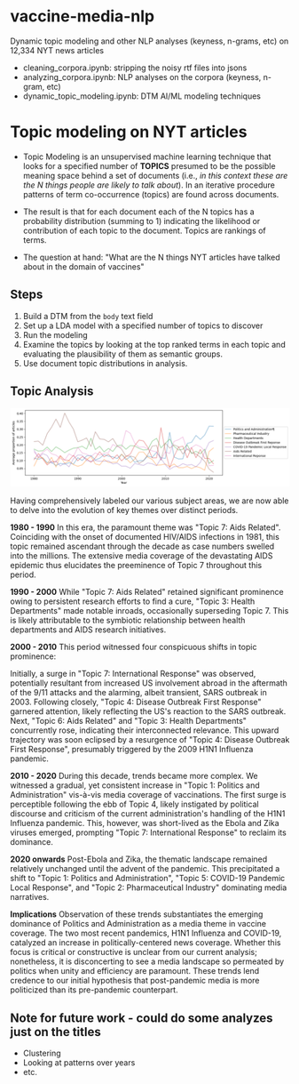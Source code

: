 # vaccine-media-nlp
Dynamic topic modeling and other NLP analyses (keyness, n-grams, etc) on 12,334 NYT news articles

* cleaning_corpora.ipynb: stripping the noisy rtf files into jsons
* analyzing_corpora.ipynb: NLP analyses on the corpora (keyness, n-gram, etc)
* dynamic_topic_modeling.ipynb: DTM AI/ML modeling techniques

# Topic modeling on NYT articles

* Topic Modeling is an unsupervised machine learning technique that looks for a specified number of __TOPICS__ presumed to be the possible meaning space behind a set of documents (i.e., _in this context these are the N things people are likely to talk about_). In an iterative procedure patterns of term co-occurrence (topics) are found across documents. 

* The result is that for each document each of the N topics has a probability distribution (summing to 1) indicating the likelihood or contribution of each topic to the document. Topics are rankings of terms.

* The question at hand: "What are the N things NYT articles have talked about in the domain of vaccines"

## Steps

1. Build a DTM from the `body` text field
2. Set up a LDA model with a specified number of topics to discover
3. Run the modeling
4. Examine the topics by looking at the top ranked terms in each topic and evaluating the plausibility of them as semantic groups.
5. Use document topic distributions in analysis.

## Topic Analysis

![dtm_covid](dtm_covid.png)

Having comprehensively labeled our various subject areas, we are now able to delve into the evolution of key themes over distinct periods.

**1980 - 1990**
In this era, the paramount theme was "Topic 7: Aids Related". Coinciding with the onset of documented HIV/AIDS infections in 1981, this topic remained ascendant through the decade as case numbers swelled into the millions. The extensive media coverage of the devastating AIDS epidemic thus elucidates the preeminence of Topic 7 throughout this period.

**1990 - 2000**
While "Topic 7: Aids Related" retained significant prominence owing to persistent research efforts to find a cure, "Topic 3: Health Departments" made notable inroads, occasionally superseding Topic 7. This is likely attributable to the symbiotic relationship between health departments and AIDS research initiatives.

**2000 - 2010**
This period witnessed four conspicuous shifts in topic prominence:

Initially, a surge in "Topic 7: International Response" was observed, potentially resultant from increased US involvement abroad in the aftermath of the 9/11 attacks and the alarming, albeit transient, SARS outbreak in 2003.
Following closely, "Topic 4: Disease Outbreak First Response" garnered attention, likely reflecting the US's reaction to the SARS outbreak.
Next, "Topic 6: Aids Related" and "Topic 3: Health Departments" concurrently rose, indicating their interconnected relevance.
This upward trajectory was soon eclipsed by a resurgence of "Topic 4: Disease Outbreak First Response", presumably triggered by the 2009 H1N1 Influenza pandemic.

**2010 - 2020**
During this decade, trends became more complex. We witnessed a gradual, yet consistent increase in "Topic 1: Politics and Administration" vis-à-vis media coverage of vaccinations. The first surge is perceptible following the ebb of Topic 4, likely instigated by political discourse and criticism of the current administration's handling of the H1N1 Influenza pandemic. This, however, was short-lived as the Ebola and Zika viruses emerged, prompting "Topic 7: International Response" to reclaim its dominance.

**2020 onwards**
Post-Ebola and Zika, the thematic landscape remained relatively unchanged until the advent of the pandemic. This precipitated a shift to "Topic 1: Politics and Administration", "Topic 5: COVID-19 Pandemic Local Response", and "Topic 2: Pharmaceutical Industry" dominating media narratives.

**Implications**
Observation of these trends substantiates the emerging dominance of Politics and Administration as a media theme in vaccine coverage. The two most recent pandemics, H1N1 Influenza and COVID-19, catalyzed an increase in politically-centered news coverage. Whether this focus is critical or constructive is unclear from our current analysis; nonetheless, it is disconcerting to see a media landscape so permeated by politics when unity and efficiency are paramount. These trends lend credence to our initial hypothesis that post-pandemic media is more politicized than its pre-pandemic counterpart.

## Note for future work - could do some analyzes just on the titles
* Clustering
* Looking at patterns over years 
* etc.
